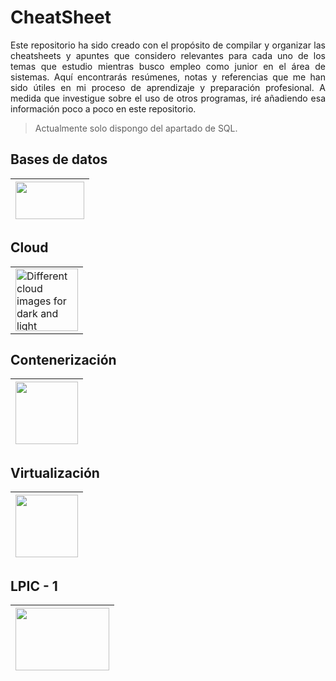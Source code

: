 # CheatSheet
<p style="text-align: justify;">
Este repositorio ha sido creado con el propósito de compilar y organizar las cheatsheets y apuntes que considero relevantes para cada uno de los temas que estudio mientras busco empleo como junior en el área de sistemas. Aquí encontrarás resúmenes, notas y referencias que me han sido útiles en mi proceso de aprendizaje y preparación profesional. A medida que investigue sobre el uso de otros programas, iré añadiendo esa información poco a poco en este repositorio.
</p>

> Actualmente solo dispongo del apartado de SQL.

## Bases de datos
| [<img src="https://upload.wikimedia.org/wikipedia/commons/8/87/Sql_data_base_with_logo.png" width="110" height="60">](https://github.com/willimhw/CS-SQL.git)|
| ------------- | 

## Cloud
<table>
  <tr>
    <td>
      <a href="https://github.com/willimhw/CS-AWS.git">
        <picture>
          <source media="(prefers-color-scheme: dark)" srcset="https://saviynt.com/hubfs/aws.png" width="100" height="60">
          <source media="(prefers-color-scheme: light)" srcset="https://uxwing.com/wp-content/themes/uxwing/download/brands-and-social-media/aws-icon.png" width="100" height="100">
          <img alt="Different cloud images for dark and light themes.">
        </picture>
      </a>
    </td>
  </tr>
</table>

## Contenerización
|[<img src="https://seeklogo.com/images/D/docker-logo-6D6F987702-seeklogo.com.png" width="100" height="100">](https://github.com/willimhw/CS-Docker.git)|
| ------------- | 

## Virtualización
|[<img src="https://upload.wikimedia.org/wikipedia/commons/7/7d/VMware_Workstation_Icon.png" width="100" height="100">](https://github.com/willimhw/CS-VMware.git)|
| ------------- | 

## LPIC - 1
|[<img src="https://humanidades.com/wp-content/uploads/2024/06/sistema-operativo-linux.jpg" width="150" height="100">](https://github.com/willimhw/CS-LPIC1.git)|
| ------------- | 
